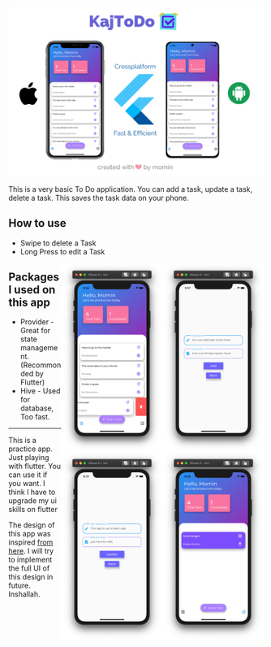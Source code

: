 <p align="center">
<img src="docs/hero.png" alt="hero image">
<p>

This is a very basic To Do application. You can add a task, update a task, delete a task. This saves the task data on your phone.

## How to use
- Swipe to delete a Task
- Long Press to edit a Task

<img src="docs/screen1.png" align="right" width="200">
<img src="docs/screen2.png" align="right" width="200">
<img src="docs/screen3.png" align="right" width="200">
<img src="docs/screen4.png" align="right" width="200">

## Packages I used on this app
- Provider - Great for state management. (Recommonded by Flutter)
- Hive - Used for database, Too fast.

<hr>
<p> This is a practice app. Just playing with flutter. You can use it if you want. I think I have to upgrade my ui skills on flutter</p>
<p> The design of this app was inspired <a href="https://dribbble.com/shots/13998970-Simple-Task-App">from here</a>. I will try to implement the full UI of this design in future. Inshallah.</p>